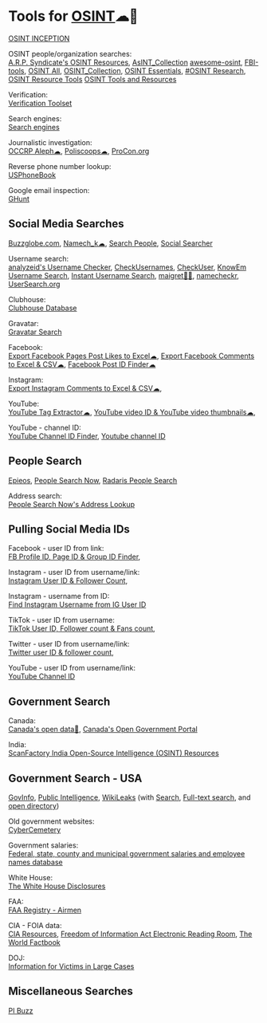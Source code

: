 
# Tools for [OSINT](https://trendless.tech/osint/)☁💩

[OSINT INCEPTION](https://start.me/p/Pwy0X4/osint-inception)

OSINT people/organization searches:  
[A.R.P. Syndicate's OSINT Resources](https://asm.arpsyndicate.io/intelligence.html),
[AsINT_Collection](https://start.me/p/b5Aow7/asint_collection)
[awesome-osint](https://github.com/jivoi/awesome-osint),
[FBI-tools](https://github.com/danieldurnea/FBI-tools),
[OSINT All](https://start.me/p/0PwOGl/osint-all),
[OSINT_Collection](https://github.com/Ph055a/OSINT_Collection),
[OSINT Essentials](https://www.osintessentials.com/),
[#OSINT Research](https://start.me/p/rxekAP/osint-research),
[OSINT Resource Tools](https://start.me/p/ELkYYQ/osint-resource-tools)
[OSINT Tools and Resources](https://start.me/p/gy1BgY/osint-tools-and-resources)

Verification:  
[Verification Toolset](https://start.me/p/ZGAzN7/verification-toolset)

Search engines:  
[Search engines](https://start.me/p/b56G5Q/search-engines)

Journalistic investigation:  
[OCCRP Aleph☁](https://aleph.occrp.org/),
[Poliscoops☁](https://poliscoops.eu/),
[ProCon.org](https://www.procon.org/)

Reverse phone number lookup:  
[USPhoneBook](https://www.usphonebook.com/)

Google email inspection:  
[GHunt](https://github.com/mxrch/GHunt)

## Social Media Searches

[Buzzglobe.com](https://buzzglobe.com/),
[Namech_k☁](https://namechk.com/),
[Search People](https://www.search-people.online/),
[Social Searcher](https://www.social-searcher.com/)

Username search:  
[analyzeid's Username Checker](https://analyzeid.com/username/),
[CheckUsernames](https://checkusernames.com/),
[CheckUser](https://checkuser.org/),
[KnowEm Username Search](https://knowem.com/),
[Instant Username Search](https://instantusername.com/),
[maigret💾🐍](https://github.com/soxoj/maigret),
[namecheckr](https://www.namecheckr.com/),
[UserSearch.org](https://usersearch.org/)

Clubhouse:  
[Clubhouse Database](https://clubhousedb.com/)

Gravatar:  
[Gravatar Search](https://gravatar.com/site/check/)

Facebook:  
[Export Facebook Pages Post Likes to Excel☁](https://commentpicker.com/export-likes-facebook.php),
[Export Facebook Comments to Excel & CSV☁](https://commentpicker.com/export-comments-facebook.php),
[Facebook Post ID Finder☁](https://commentpicker.com/facebook-post-id-finder.php)

Instagram:  
[Export Instagram Comments to Excel & CSV☁](https://commentpicker.com/export-comments-instagram.php),

YouTube:  
[YouTube Tag Extractor☁](https://commentpicker.com/youtube-tag-extractor.php),
[YouTube video ID & YouTube video thumbnails☁](https://commentpicker.com/youtube-video-id.php),

YouTube - channel ID:  
[YouTube Channel ID Finder](https://www.streamweasels.com/tools/youtube-channel-id-and-user-id-convertor/),
[Youtube channel ID](https://commentpicker.com/youtube-channel-id.php)

## People Search

[Epieos](https://epieos.com/),
[People Search Now](https://www.peoplesearchnow.com/),
[Radaris People Search](https://radaris.com/)

Address search:  
[People Search Now's Address Lookup](https://www.peoplesearchnow.com/address)

## Pulling Social Media IDs

Facebook - user ID from link:  
[FB Profile ID, Page ID & Group ID Finder](https://commentpicker.com/find-facebook-id.php),

Instagram - user ID from username/link:  
[Instagram User ID & Follower Count](https://commentpicker.com/instagram-user-id.php),

Instagram - username from ID:  
[Find Instagram Username from IG User ID](https://commentpicker.com/instagram-username.php)

TikTok - user ID from username:  
[TikTok User ID, Follower count & Fans count](https://commentpicker.com/tiktok-id.php),

Twitter - user ID from username/link:  
[Twitter user ID & follower count](https://commentpicker.com/twitter-id.php),

YouTube - user ID from username/link:  
[YouTube Channel ID](https://commentpicker.com/youtube-channel-id.php)

## Government Search

Canada:  
[Canada's open data🔌](https://open.canada.ca/en/using-open-data),
[Canada's Open Government Portal](https://open.canada.ca/data/dataset)

India:  
[ScanFactory India Open-Source Intelligence (OSINT) Resources](https://in.scanfactory.io/intelligence.html)

## Government Search - USA

[GovInfo](https://www.govinfo.gov/),
[Public Intelligence](https://publicintelligence.net/),
[WikiLeaks](https://wikileaks.org/) (with [Search](https://search.wikileaks.org/), [Full-text search](https://search.wikileaks.org/plusd/), and [open directory](https://file.wikileaks.org/))

Old government websites:  
[CyberCemetery](https://govinfo.library.unt.edu/)

Government salaries:  
[Federal, state, county and municipal government salaries and employee names database](https://pibuzz.com/government-salaries/)

White House:  
[The White House Disclosures](https://www.whitehouse.gov/disclosures/)

FAA:  
[FAA Registry - Airmen](https://amsrvs.registry.faa.gov/airmeninquiry/)

CIA - FOIA data:  
[CIA Resources](https://www.cia.gov/resources/),
[Freedom of Information Act Electronic Reading Room](https://www.cia.gov/readingroom/),
[The World Factbook](https://www.cia.gov/the-world-factbook/)

DOJ:  
[Information for Victims in Large Cases](https://www.justice.gov/information-victims-large-cases)

## Miscellaneous Searches

[PI Buzz](https://pibuzz.com/)
